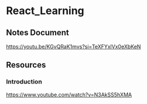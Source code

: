 # React_Learning

## Notes Document
https://youtu.be/KGvQRaK1mvs?si=TeXFYxlVx0eXbKeN

## Resources
### Introduction
https://www.youtube.com/watch?v=N3AkSS5hXMA
